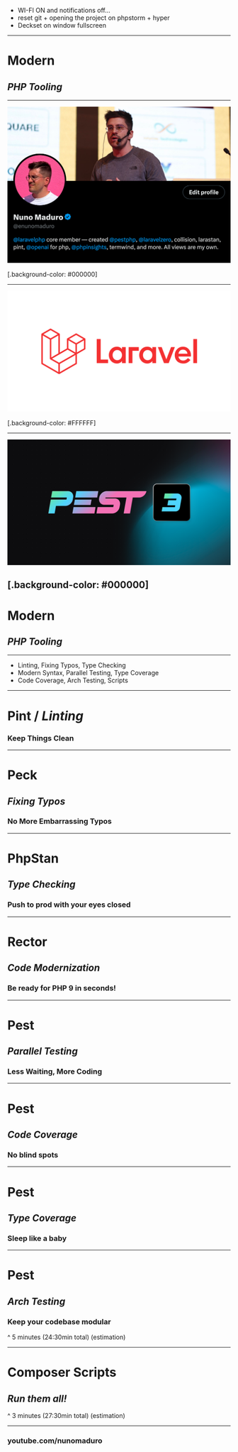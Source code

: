 - WI-FI ON and notifications off...
- reset git + opening the project on phpstorm + hyper
- Deckset on window fullscreen

---

# Modern
## _PHP Tooling_

---

![FIT](twitter.png)

[.background-color: #000000]

---

![inline](laravel.png)

[.background-color: #FFFFFF]

---

![](og.png)

[.background-color: #000000]
---

# Modern
## _PHP Tooling_

---

- Linting, Fixing Typos, Type Checking
- Modern Syntax, Parallel Testing, Type Coverage
- Code Coverage, Arch Testing, Scripts

---

# Pint / _Linting_
### Keep Things Clean

---

# Peck
## _Fixing Typos_
### No More Embarrassing Typos

---

# PhpStan
## _Type Checking_
### Push to prod with your eyes closed

---

# Rector
## _Code Modernization_
### Be ready for PHP 9 in seconds!

---

# Pest
## _Parallel Testing_
### Less Waiting, More Coding

---

# Pest
## _Code Coverage_
### No blind spots

---

# Pest
## _Type Coverage_
### Sleep like a baby

---

# Pest
## _Arch Testing_
### Keep your codebase modular

^ 5 minutes (24:30min total) (estimation)

---

# Composer Scripts
## _Run them all!_

^ 3 minutes (27:30min total) (estimation)

---

### **youtube.com/nunomaduro**
